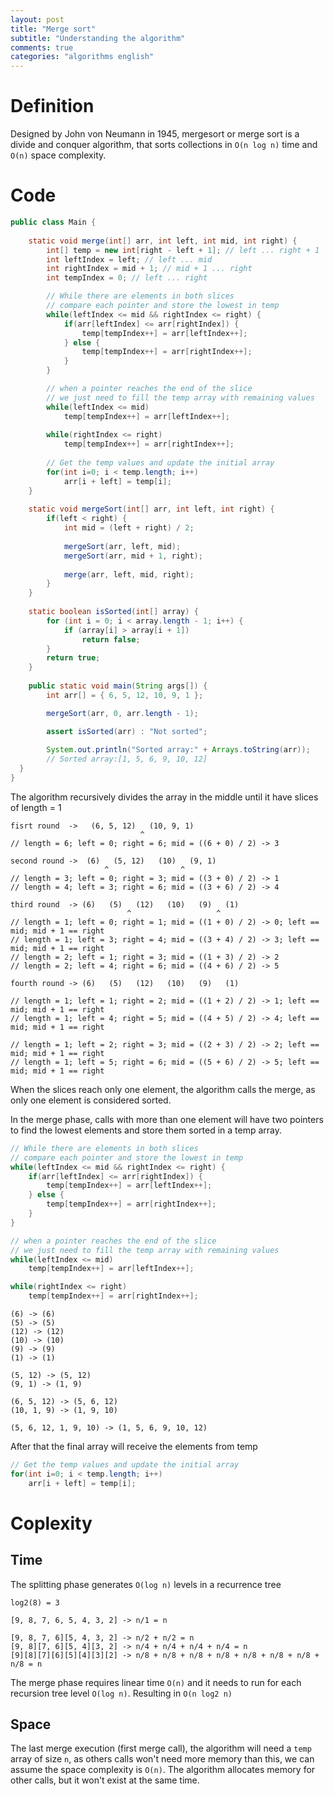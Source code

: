 ```yaml
---
layout: post
title: "Merge sort"
subtitle: "Understanding the algorithm"
comments: true
categories: "algorithms english"
---
```


# Definition

Designed by John von Neumann in 1945, mergesort or merge sort is a divide and conquer algorithm, that sorts collections in `O(n log n)` time and `O(n)` space complexity.

# Code

```java
public class Main {
    
    static void merge(int[] arr, int left, int mid, int right) {
        int[] temp = new int[right - left + 1]; // left ... right + 1
        int leftIndex = left; // left ... mid
        int rightIndex = mid + 1; // mid + 1 ... right
        int tempIndex = 0; // left ... right

        // While there are elements in both slices
        // compare each pointer and store the lowest in temp
        while(leftIndex <= mid && rightIndex <= right) {
            if(arr[leftIndex] <= arr[rightIndex]) {
                temp[tempIndex++] = arr[leftIndex++];
            } else {
                temp[tempIndex++] = arr[rightIndex++];
            }
        }

        // when a pointer reaches the end of the slice
        // we just need to fill the temp array with remaining values
        while(leftIndex <= mid)
            temp[tempIndex++] = arr[leftIndex++];
        
        while(rightIndex <= right)
            temp[tempIndex++] = arr[rightIndex++];
        
        // Get the temp values and update the initial array
        for(int i=0; i < temp.length; i++)
            arr[i + left] = temp[i];
    }
    
    static void mergeSort(int[] arr, int left, int right) {
        if(left < right) {
            int mid = (left + right) / 2;
            
            mergeSort(arr, left, mid);
            mergeSort(arr, mid + 1, right);
            
            merge(arr, left, mid, right);
        }
    }
    
    static boolean isSorted(int[] array) {
        for (int i = 0; i < array.length - 1; i++) {
            if (array[i] > array[i + 1])
                return false;
        }
        return true;
    }
    
    public static void main(String args[]) {
        int arr[] = { 6, 5, 12, 10, 9, 1 };

        mergeSort(arr, 0, arr.length - 1);

        assert isSorted(arr) : "Not sorted";
        
        System.out.println("Sorted array:" + Arrays.toString(arr));
        // Sorted array:[1, 5, 6, 9, 10, 12]
  }
}
```

The algorithm recursively divides the array in the middle until it have slices of length = 1

```
fisrt round  ->   (6, 5, 12)   (10, 9, 1)     
                             ^                      
// length = 6; left = 0; right = 6; mid = ((6 + 0) / 2) -> 3

second round ->  (6)   (5, 12)   (10)   (9, 1)      
                     ^                ^             
// length = 3; left = 0; right = 3; mid = ((3 + 0) / 2) -> 1
// length = 4; left = 3; right = 6; mid = ((3 + 6) / 2) -> 4

third round  -> (6)   (5)   (12)   (10)   (9)   (1)
                          ^                   ^     
// length = 1; left = 0; right = 1; mid = ((1 + 0) / 2) -> 0; left == mid; mid + 1 == right
// length = 1; left = 3; right = 4; mid = ((3 + 4) / 2) -> 3; left == mid; mid + 1 == right
// length = 2; left = 1; right = 3; mid = ((1 + 3) / 2) -> 2
// length = 2; left = 4; right = 6; mid = ((4 + 6) / 2) -> 5

fourth round -> (6)   (5)   (12)   (10)   (9)   (1)

// length = 1; left = 1; right = 2; mid = ((1 + 2) / 2) -> 1; left == mid; mid + 1 == right
// length = 1; left = 4; right = 5; mid = ((4 + 5) / 2) -> 4; left == mid; mid + 1 == right

// length = 1; left = 2; right = 3; mid = ((2 + 3) / 2) -> 2; left == mid; mid + 1 == right
// length = 1; left = 5; right = 6; mid = ((5 + 6) / 2) -> 5; left == mid; mid + 1 == right
```

When the slices reach only one element, the algorithm calls the merge, as only one element is considered sorted.

In the merge phase, calls with more than one element will have two pointers to find the lowest elements and store them sorted in a temp array.


```java
// While there are elements in both slices
// compare each pointer and store the lowest in temp
while(leftIndex <= mid && rightIndex <= right) {
    if(arr[leftIndex] <= arr[rightIndex]) {
        temp[tempIndex++] = arr[leftIndex++];
    } else {
        temp[tempIndex++] = arr[rightIndex++];
    }
}

// when a pointer reaches the end of the slice
// we just need to fill the temp array with remaining values
while(leftIndex <= mid)
    temp[tempIndex++] = arr[leftIndex++];

while(rightIndex <= right)
    temp[tempIndex++] = arr[rightIndex++];
```

```
(6) -> (6)
(5) -> (5)
(12) -> (12)
(10) -> (10)
(9) -> (9)
(1) -> (1)

(5, 12) -> (5, 12)
(9, 1) -> (1, 9)

(6, 5, 12) -> (5, 6, 12)
(10, 1, 9) -> (1, 9, 10)

(5, 6, 12, 1, 9, 10) -> (1, 5, 6, 9, 10, 12)

```
After that the final array will receive the elements from temp


```java
// Get the temp values and update the initial array
for(int i=0; i < temp.length; i++)
    arr[i + left] = temp[i];
```
# Coplexity

## Time 

The splitting phase generates `O(log n)` levels in a recurrence tree

```
log2(8) = 3

[9, 8, 7, 6, 5, 4, 3, 2] -> n/1 = n

[9, 8, 7, 6][5, 4, 3, 2] -> n/2 + n/2 = n
[9, 8][7, 6][5, 4][3, 2] -> n/4 + n/4 + n/4 + n/4 = n
[9][8][7][6][5][4][3][2] -> n/8 + n/8 + n/8 + n/8 + n/8 + n/8 + n/8 + n/8 = n
````

The merge phase requires linear time `O(n)` and it needs to run for each recursion tree level `O(log n)`. Resulting in `O(n log2 n)`

## Space

The last merge execution (first merge call), the algorithm will need a `temp` array of size `n`, as others calls won't need more memory than this, we can assume the space complexity is `O(n)`. The algorithm allocates memory for other calls, but it won't exist at the same time.